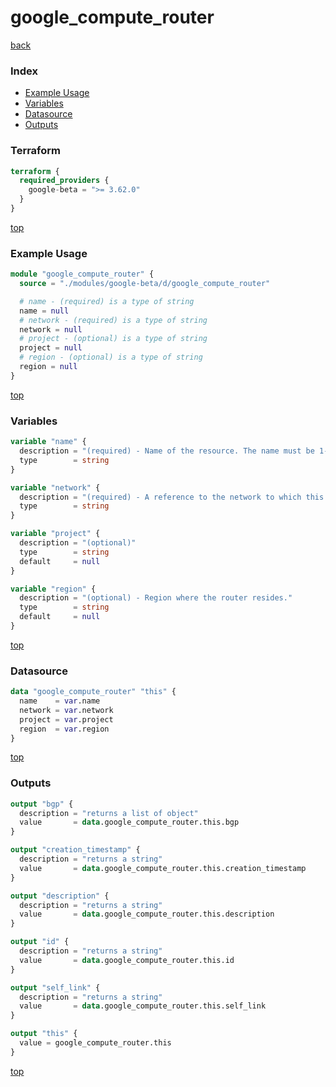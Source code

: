 # google_compute_router

[back](../google-beta.md)

### Index

- [Example Usage](#example-usage)
- [Variables](#variables)
- [Datasource](#datasource)
- [Outputs](#outputs)

### Terraform

```terraform
terraform {
  required_providers {
    google-beta = ">= 3.62.0"
  }
}
```

[top](#index)

### Example Usage

```terraform
module "google_compute_router" {
  source = "./modules/google-beta/d/google_compute_router"

  # name - (required) is a type of string
  name = null
  # network - (required) is a type of string
  network = null
  # project - (optional) is a type of string
  project = null
  # region - (optional) is a type of string
  region = null
}
```

[top](#index)

### Variables

```terraform
variable "name" {
  description = "(required) - Name of the resource. The name must be 1-63 characters long, and\ncomply with RFC1035. Specifically, the name must be 1-63 characters\nlong and match the regular expression '[a-z]([-a-z0-9]*[a-z0-9])?'\nwhich means the first character must be a lowercase letter, and all\nfollowing characters must be a dash, lowercase letter, or digit,\nexcept the last character, which cannot be a dash."
  type        = string
}

variable "network" {
  description = "(required) - A reference to the network to which this router belongs."
  type        = string
}

variable "project" {
  description = "(optional)"
  type        = string
  default     = null
}

variable "region" {
  description = "(optional) - Region where the router resides."
  type        = string
  default     = null
}
```

[top](#index)

### Datasource

```terraform
data "google_compute_router" "this" {
  name    = var.name
  network = var.network
  project = var.project
  region  = var.region
}
```

[top](#index)

### Outputs

```terraform
output "bgp" {
  description = "returns a list of object"
  value       = data.google_compute_router.this.bgp
}

output "creation_timestamp" {
  description = "returns a string"
  value       = data.google_compute_router.this.creation_timestamp
}

output "description" {
  description = "returns a string"
  value       = data.google_compute_router.this.description
}

output "id" {
  description = "returns a string"
  value       = data.google_compute_router.this.id
}

output "self_link" {
  description = "returns a string"
  value       = data.google_compute_router.this.self_link
}

output "this" {
  value = google_compute_router.this
}
```

[top](#index)